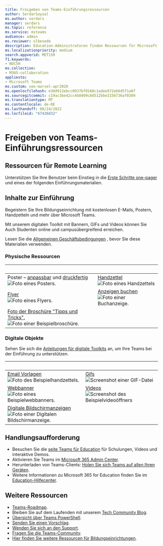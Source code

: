 ```yaml
---
title: Freigeben von Teams-Einführungsressourcen
author: SerdarSoysal
ms.author: serdars
manager: serdars
ms.topic: reference
ms.service: msteams
audience: admin
ms.reviewer: olbesede
description: Education-Administratoren finden Ressourcen für Microsoft Teams, die Benutzern bei der Einführung von Teams helfen.
ms.localizationpriority: medium
search.appverid: MET150
f1.keywords:
- NOCSH
ms.collection:
- M365-collaboration
appliesto:
- Microsoft Teams
ms.custom: seo-marvel-apr2020
ms.openlocfilehash: e30d912ebcc0937bf0168c1adee972eb6d5f1a8f
ms.sourcegitcommit: c19ac3be42cc4b8409c8d512bbe3156736af0309
ms.translationtype: MT
ms.contentlocale: de-DE
ms.lasthandoff: 08/24/2022
ms.locfileid: "67426832"
---
```

# <a name="share-teams-adoption-resources"></a>Freigeben von Teams-Einführungsressourcen

## <a name="resources-for-remote-learning"></a>Ressourcen für Remote Learning

Unterstützen Sie Ihre Benutzer beim Einstieg in die [Erste Schritte one-pager](https://github.com/MicrosoftDocs/OfficeDocs-SkypeForBusiness/blob/live/Teams/downloads/edu-resources/teams-for-education-getting-started-1-pager.pdf?raw=true) und eines der folgenden Einführungsmaterialien.

## <a name="adoption-content"></a>Inhalte zur Einführung

Begeistern Sie Ihre Bildungseinrichtung mit kostenlosen E-Mails, Postern, Handzetteln und mehr über Microsoft Teams.

Mit unserem digitalen Toolkit mit Bannern, GIFs und Videos können Sie Auch Studenten online und campusübergreifend erreichen.

Lesen Sie die [Allgemeinen Geschäftsbedingungen](https://github.com/MicrosoftDocs/OfficeDocs-SkypeForBusiness/blob/live/Teams/downloads/edu-resources/license_agreement_teams_for_education.pdf?raw=true) , bevor Sie diese Materialien verwenden.

### <a name="physical-assets"></a>Physische Ressourcen

|&nbsp; | &nbsp; |
|---------|---------|
|Poster – [anpassbar](https://github.com/MicrosoftDocs/OfficeDocs-SkypeForBusiness/blob/live/Teams/downloads/edu-resources/posters-customizable.zip?raw=true) und [druckfertig](https://github.com/MicrosoftDocs/OfficeDocs-SkypeForBusiness/blob/live/Teams/downloads/edu-resources/posters-print-ready.zip?raw=true)<br>![Foto eines Posters.](media/edu-adoption-posters.png)     |[Handzettel](https://github.com/MicrosoftDocs/OfficeDocs-SkypeForBusiness/blob/live/Teams/downloads/edu-resources/handouts.zip?raw=true)<br>![Foto eines Handzettels](media/edu-adoption-handouts.png)|
|[Flyer](https://github.com/MicrosoftDocs/OfficeDocs-SkypeForBusiness/blob/live/Teams/downloads/edu-resources/flyers.zip?raw=true)<br>![Foto eines Flyers.](media/edu-adoption-flyers.png)   |[Anzeigen buchen](https://github.com/MicrosoftDocs/OfficeDocs-SkypeForBusiness/blob/live/Teams/downloads/edu-resources/book-adverts.zip?raw=true)<br>![Foto einer Buchanzeige.](media/edu-adoption-book-adverts.png)         |
|[Foto der Broschüre "Tipps und Tricks".](https://github.com/MicrosoftDocs/OfficeDocs-SkypeForBusiness/blob/live/Teams/downloads/edu-resources/get-started-tips-tricks.zip?raw=true)<br> ![Foto einer Beispielbroschüre.](media/edu-adoption-get-started.png)    |

### <a name="digital-assets"></a>Digitale Objekte

Sehen Sie sich die [Anleitungen für digitale Toolkits](https://github.com/MicrosoftDocs/OfficeDocs-SkypeForBusiness/blob/live/Teams/downloads/edu-resources/digital-toolkit-guidance.zip?raw=true) an, um Ihre Teams bei der Einführung zu unterstützen.

| &nbsp; |&nbsp;  |
|---------|---------|
|[Email Vorlagen](https://github.com/MicrosoftDocs/OfficeDocs-SkypeForBusiness/blob/live/Teams/downloads/edu-resources/email-templates.zip?raw=true)<br> ![Foto des Beispielhandzettels.](media/edu-adoption-email-templates.png)    |[Gifs](https://github.com/MicrosoftDocs/OfficeDocs-SkypeForBusiness/blob/live/Teams/downloads/edu-resources/gifs.zip?raw=true) <br> ![Screenshot einer GIF-Datei](media/edu-adoption-gifs.png)      |
|[Webbanner](https://github.com/MicrosoftDocs/OfficeDocs-SkypeForBusiness/blob/live/Teams/downloads/edu-resources/web-banners.zip?raw=true)<br>![Foto eines Beispielwebbanners.](media/edu-adoption-web-banners.png)    |[Videos](https://github.com/MicrosoftDocs/OfficeDocs-SkypeForBusiness/blob/live/Teams/downloads/edu-resources/videos.zip?raw=true)<br>![Screenshot des Beispielvideoöffners](media/edu-adoption-videos.png)          |
|[Digitale Bildschirmanzeigen](https://github.com/MicrosoftDocs/OfficeDocs-SkypeForBusiness/blob/live/Teams/downloads/edu-resources/digital-screen-adverts.zip?raw=true)<br>![Foto einer Digitalen Bildschirmanzeige.](media/edu-adoption-digital-screen-adverts.png)   |      |

## <a name="call-to-action"></a>Handlungsaufforderung

- Besuchen Sie die [seite Teams für Education](https://www.microsoft.com/education/products/teams/default.aspx) für Schulungen, Videos und interaktive Demos.
- Aktivieren Sie Teams im [Microsoft 365 Admin Center](https://portal.office.com/adminportal/home#/Settings/ServicesAndAddIns).
- Herunterladen von Teams-Clients: [Holen Sie sich Teams auf allen Ihren Geräten](https://teams.microsoft.com/downloads).
- Weitere Informationen zu Microsoft 365 for Education finden Sie im [Education-Hilfecenter](https://support.office.com/education).

## <a name="additional-resources"></a>Weitere Ressourcen

- [Teams-Roadmap](https://aka.ms/teamsroadmap).
- Bleiben Sie auf dem Laufenden mit unserem [Tech Community Blog](https://techcommunity.microsoft.com/t5/Microsoft-Teams-Blog/bg-p/MicrosoftTeamsBlog).
- [Übersicht über Teams PowerShell](teams-powershell-overview.md).
- [Senden Sie einen Vorschlag](https://aka.ms/eduuservoice).
- [Wenden Sie sich an den Support](https://aka.ms/o365portal).
- [Fragen Sie die Teams-Community](https://aka.ms/msteamscommunity).
- [Hier finden Sie weitere Ressourcen für Bildungseinrichtungen](https://education.microsoft.com/).
